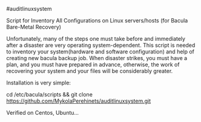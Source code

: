 #auditlinuxsystem

Script for Inventory All Configurations on Linux servers/hosts (for Bacula Bare-Metal Recovery)

Unfortunately, many of the steps one must take before and immediately after a disaster are very operating system-dependent. This script is needed to inventory your system(hardware and software configuration) and help of creating new bacula backup job. When disaster strikes, you must have a plan, and you must have prepared in advance, otherwise, the work of recovering your system and your files will be considerably greater.

Installation is very simple:

cd /etc/bacula/scripts   &&   git clone https://github.com/MykolaPerehinets/auditlinuxsystem.git

Verified on Centos, Ubuntu...

